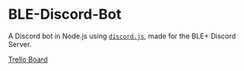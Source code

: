 # BLE-Discord-Bot
A Discord bot in Node.js using [`discord.js`](https://github.com/discordjs/discord.js), made for the BLE+ Discord Server.

[Trello Board](https://trello.com/b/aJhOQCOO/ble-discord-bot)
